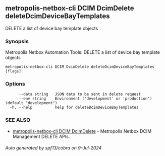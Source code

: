 ## metropolis-netbox-cli DCIM DcimDelete deleteDcimDeviceBayTemplates

DELETE a list of device bay template objects

### Synopsis


Metropolis Netbox Automation Tools:
  DELETE a list of device bay template objects

```
metropolis-netbox-cli DCIM DcimDelete deleteDcimDeviceBayTemplates [flags]
```

### Options

```
      --data string   JSON data to be sent in delete request
      --env string    Environment ('development' or 'production') (default "development")
  -h, --help          help for deleteDcimDeviceBayTemplates
```

### SEE ALSO

* [metropolis-netbox-cli DCIM DcimDelete]()	 - Metropolis Netbox DCIM Management DELETE APIs.

###### Auto generated by spf13/cobra on 9-Jul-2024
